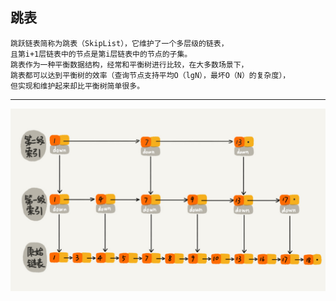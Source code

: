## 跳表
```
跳跃链表简称为跳表（SkipList），它维护了一个多层级的链表，
且第i+1层链表中的节点是第i层链表中的节点的子集。
跳表作为一种平衡数据结构，经常和平衡树进行比较，在大多数场景下，
跳表都可以达到平衡树的效率（查询节点支持平均O（lgN），最坏O（N）的复杂度），
但实现和维护起来却比平衡树简单很多。

```
---
![跳表图解](1.jpg)
